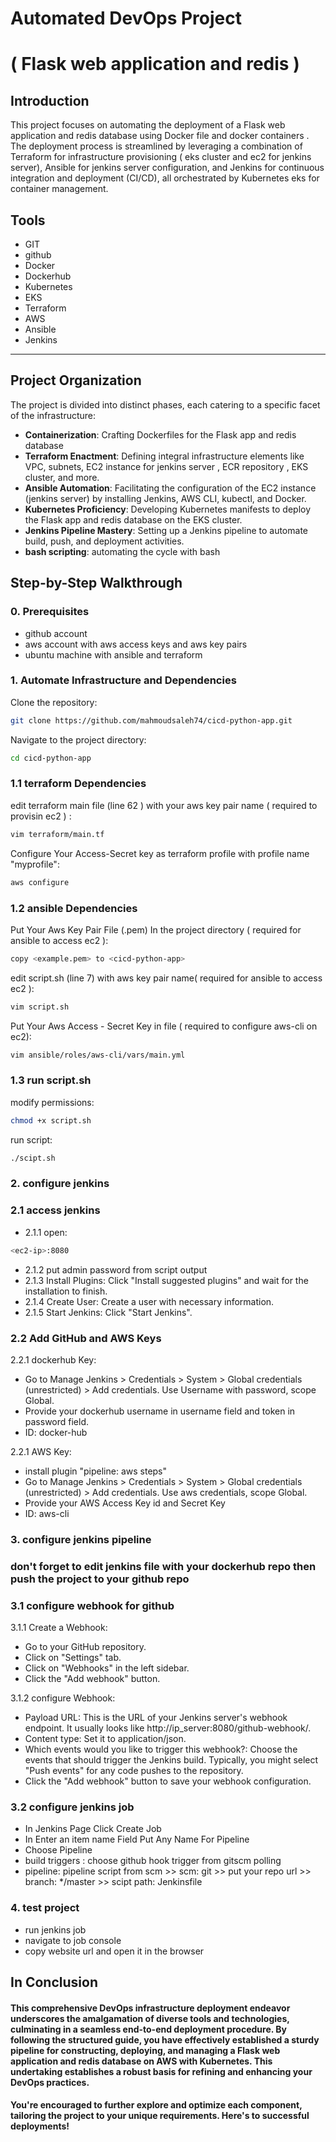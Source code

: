 # Automated DevOps Project
# ( Flask web application and redis )

## Introduction
This project focuses on automating the deployment of a Flask web application and redis database using Docker file and docker containers . The deployment process is streamlined by leveraging a combination of Terraform for infrastructure provisioning ( eks cluster and ec2 for jenkins server), Ansible for jenkins server configuration, and Jenkins for continuous integration and deployment (CI/CD), all orchestrated by Kubernetes eks for container management.

## Tools

- GIT
- github
- Docker
- Dockerhub
- Kubernetes
- EKS
- Terraform
- AWS 
- Ansible
- Jenkins

---
## Project Organization

The project is divided into distinct phases, each catering to a specific facet of the infrastructure:

- **Containerization**: Crafting Dockerfiles for the Flask app and redis database
- **Terraform Enactment**: Defining integral infrastructure elements like VPC, subnets, EC2 instance for jenkins server , ECR repository , EKS cluster, and more.
- **Ansible Automation**: Facilitating the configuration of the EC2 instance (jenkins server) by installing Jenkins, AWS CLI, kubectl, and Docker.
- **Kubernetes Proficiency**: Developing Kubernetes manifests to deploy the Flask app and redis database on the EKS cluster.
- **Jenkins Pipeline Mastery**: Setting up a Jenkins pipeline to automate build, push, and deployment activities.
- **bash scripting**: automating the cycle with bash


## Step-by-Step Walkthrough

### 0. Prerequisites ###
- github account
- aws account with aws access keys and aws key pairs
- ubuntu machine with ansible and terraform 

### 1. Automate Infrastructure and Dependencies ###

Clone the repository:
```bash
git clone https://github.com/mahmoudsaleh74/cicd-python-app.git
```

Navigate to the project directory:
```bash
cd cicd-python-app
```
### 1.1 terraform Dependencies

edit terraform main file (line 62 ) with your aws key pair name ( required to provisin ec2 ) :
```bash
vim terraform/main.tf
```

Configure Your Access-Secret key as terraform profile with profile name "myprofile":
```bash
aws configure
```
### 1.2 ansible Dependencies
Put Your Aws Key Pair File (.pem) In the project directory ( required for ansible to access ec2 ):
```bash
copy <example.pem> to <cicd-python-app>
```

edit script.sh (line 7) with aws key pair name( required for ansible to access ec2 ):
```bash
vim script.sh
```

Put Your Aws Access - Secret Key in file ( required to configure aws-cli on ec2):
```bash
vim ansible/roles/aws-cli/vars/main.yml
```

### 1.3 run script.sh
modify permissions:
```bash
chmod +x script.sh
```

run script:
```bash
./scipt.sh
```


### 2. configure jenkins ###

### 2.1 access jenkins
- 2.1.1 open:
```bash
<ec2-ip>:8080
```
- 2.1.2 put admin password from script output
- 2.1.3 Install Plugins: Click "Install suggested plugins" and wait for the installation to finish.
- 2.1.4 Create User: Create a user with necessary information.
- 2.1.5 Start Jenkins: Click "Start Jenkins".

### 2.2 Add GitHub and AWS Keys 

2.2.1 dockerhub Key:

- Go to Manage Jenkins > Credentials > System > Global credentials (unrestricted) > Add credentials.
Use Username with password, scope Global.
- Provide your dockerhub username in username field and token in password field.
- ID: docker-hub

2.2.1 AWS Key:
- install plugin "pipeline: aws steps"
- Go to Manage Jenkins > Credentials > System > Global credentials (unrestricted) > Add credentials.
Use aws credentials, scope Global.
- Provide your AWS Access Key id and Secret Key
- ID: aws-cli


### 3. configure jenkins pipeline ###
### don't forget to edit jenkins file with your dockerhub repo then push the project to your github repo #

### 3.1 configure webhook for github

3.1.1 Create a Webhook:
- Go to your GitHub repository.
- Click on "Settings" tab.
- Click on "Webhooks" in the left sidebar.
- Click the "Add webhook" button.

3.1.2 configure Webhook:
- Payload URL: This is the URL of your Jenkins server's webhook endpoint. It usually looks like http://ip_server:8080/github-webhook/.
- Content type: Set it to application/json.
- Which events would you like to trigger this webhook?: Choose the events that should trigger the Jenkins build. Typically, you might select "Push events" for any code pushes to the repository.
- Click the "Add webhook" button to save your webhook configuration.

### 3.2 configure jenkins job 
- In Jenkins Page Click Create Job
- In Enter an item name Field Put Any Name For Pipeline
- Choose Pipeline
- build triggers : choose github hook trigger from gitscm polling
- pipeline: pipeline script from scm >> scm: git >> put your repo url >> branch: */master >>
scipt path: Jenkinsfile

### 4. test project ###
- run jenkins job
- navigate to job console 
- copy website url and open it in the browser  


## In Conclusion

#### This comprehensive DevOps infrastructure deployment endeavor underscores the amalgamation of diverse tools and technologies, culminating in a seamless end-to-end deployment procedure. By following the structured guide, you have effectively established a sturdy pipeline for constructing, deploying, and managing a Flask web application and redis database on AWS with Kubernetes. This undertaking establishes a robust basis for refining and enhancing your DevOps practices.

#### You're encouraged to further explore and optimize each component, tailoring the project to your unique requirements. Here's to successful deployments!
